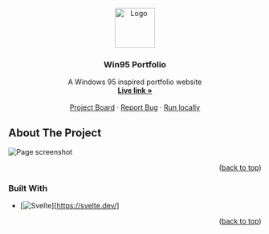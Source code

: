 <!-- PROJECT LOGO -->
<br />
<div align="center">
  <a href="https://github.com/Robin1224/Win95-Portfolio">
    <img src="https://win98icons.alexmeub.com/icons/png/windows-0.png" alt="Logo" width="80" height="80">
  </a>

<h3 align="center">Win95 Portfolio</h3>

  <p align="center">
    A Windows 95 inspired portfolio website
    <br />
    <a href="fdnd-profile-card.vercel.app"><strong>Live link »</strong></a>
    <br />
    <br />
    <a href="https://github.com/users/Robin1224/projects/7">Project Board</a>
    ·
    <a href="https://github.com/Robin1224/Win95-Portfolio/issues/new">Report Bug</a>
    ·
    <a href="">Run locally</a>
  </p>
</div>

<!-- ABOUT THE PROJECT -->
## About The Project

![Page screenshot](https://github.com/user-attachments/assets/75bfc47a-12f5-4178-90de-748048931033)

<p align="right">(<a href="#readme-top">back to top</a>)</p>

### Built With

* [![Svelte](https://img.shields.io/badge/Svelte-4A4A55?style=for-the-badge&logo=svelte&logoColor=FF3E00)][https://svelte.dev/]

<p align="right">(<a href="#readme-top">back to top</a>)</p>
